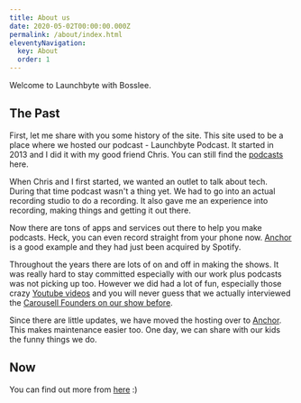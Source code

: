 ```yaml
---
title: About us
date: 2020-05-02T00:00:00.000Z
permalink: /about/index.html
eleventyNavigation:
  key: About
  order: 1
---
```

Welcome to Launchbyte with Bosslee. 

## The Past

First, let me share with you some history of the site. This site used to be a place where we hosted our podcast - Launchbyte Podcast. It started in 2013 and I did it with my good friend Chris. You can still find the [podcasts](/podcast) here.

When Chris and I first started, we wanted an outlet to talk about tech. During that time podcast wasn't a thing yet. We had to go into an actual recording studio to do a recording. It also gave me an experience into recording, making things and getting it out there.

Now there are tons of apps and services out there to help you make podcasts. Heck, you can even record straight from your phone now. [Anchor](https://anchor.fm/) is a good example and they had just been acquired by Spotify.

Throughout the years there are lots of on and off in making the shows. It was really hard to stay committed especially with our work plus podcasts was not picking up too. However we did had a lot of fun, especially those crazy [Youtube videos](https://www.youtube.com/user/LaunchByteTV) and you will never guess that we actually interviewed the [Carousell Founders on our show before](https://afterdark.launchbyte.com/post/41400323182/carousell-the-mobile-marketplace/amp).

Since there are little updates, we have moved the hosting over to [Anchor](https://anchor.fm/launchbyte-podcast). This makes maintenance easier too. One day, we can share with our kids the funny things we do.

## Now
You can find out more from [here](https://www.launchbyte.com/) :)